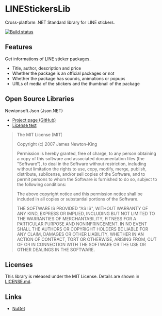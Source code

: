 # LINEStickersLib
Cross-platform .NET Standard library for LINE stickers.  

[![Build status](https://ci.appveyor.com/api/projects/status/do0vudmtle3m238p?retina=true)](https://ci.appveyor.com/project/Siketyan/linestickerslib)

## Features
Get informations of LINE sticker packages.
- Title, author, description and price
- Whether the package is an official packages or not
- Whether the package has sounds, animations or popups
- URLs of media of the stickers and the thumbnail of the package

## Open Source Libraries
Newtonsoft.Json (Json.NET)
- [Project page (GitHub)](https://github.com/JamesNK/Newtonsoft.Json)
- [License text](https://github.com/JamesNK/Newtonsoft.Json/blob/master/LICENSE.md)
> The MIT License (MIT)  
>   
> Copyright (c) 2007 James Newton-King  
>   
> Permission is hereby granted, free of charge, to any person obtaining a copy of this software and associated documentation files (the "Software"), to deal in the Software without restriction, including without limitation the rights to use, copy, modify, merge, publish, distribute, sublicense, and/or sell copies of the Software, and to permit persons to whom the Software is furnished to do so, subject to the following conditions:  
>   
> The above copyright notice and this permission notice shall be included in all copies or substantial portions of the Software.  
>   
> THE SOFTWARE IS PROVIDED "AS IS", WITHOUT WARRANTY OF ANY KIND, EXPRESS OR IMPLIED, INCLUDING BUT NOT LIMITED TO THE WARRANTIES OF MERCHANTABILITY, FITNESS FOR A PARTICULAR PURPOSE AND NONINFRINGEMENT. IN NO EVENT SHALL THE AUTHORS OR COPYRIGHT HOLDERS BE LIABLE FOR ANY CLAIM, DAMAGES OR OTHER LIABILITY, WHETHER IN AN ACTION OF CONTRACT, TORT OR OTHERWISE, ARISING FROM, OUT OF OR IN CONNECTION WITH THE SOFTWARE OR THE USE OR OTHER DEALINGS IN THE SOFTWARE.

## Licenses
This library is released under the MIT License.
Details are shown in [LICENSE.md](https://github.com/Siketyan/LINEStickersLib/blob/master/LICENSE.md).

## Links
- [NuGet](https://www.nuget.org/packages/LINEStickersLib/)
